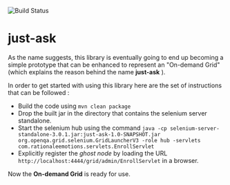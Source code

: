 ![Build Status](https://travis-ci.org/RationaleEmotions/just-ask.svg?branch=master)

# just-ask

As the name suggests, this library is eventually going to end up becoming a simple prototype that can be enhanced to 
represent an "On-demand Grid" (which explains the reason behind the name **just-ask** ).
 
 In order to get started with using this library here are the set of instructions that can be followed :
 
 * Build the code using `mvn clean package`
 * Drop the built jar in the directory that contains the selenium server standalone.
 * Start the selenium hub using the command `java -cp selenium-server-standalone-3.0.1.jar:just-ask-1.0-SNAPSHOT.jar org.openqa.grid.selenium.GridLauncherV3 -role hub -servlets com.rationaleemotions.servlets.EnrollServlet`
 * Explicitly register the *ghost node* by loading the URL `http://localhost:4444/grid/admin/EnrollServlet` in a browser.
 
 Now the **On-demand Grid** is ready for use.
